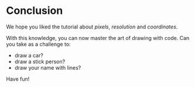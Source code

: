 # Conclusion

We hope you liked the tutorial about *pixels*, *resolution* and *coordinates*.

With this knowledge, you can now master the art of drawing with code. Can you take as a challenge to:

- draw a car?
- draw a stick person?
- draw your name with lines?

Have fun!
